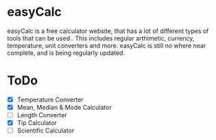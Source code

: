# easyCalc

easyCalc is a free calculator website, that has a lot of different types of tools that can be used.. This includes regular arthimetic, currency, temperature, unit converters and more.
easyCalc is still no where near complete, and is being regularly updated.


# ToDo
- [x] Temperature Converter
- [x] Mean, Median & Mode Calculator 
- [ ] Length Converter
- [x] Tip Calculator
- [ ] Scientific Calculator
